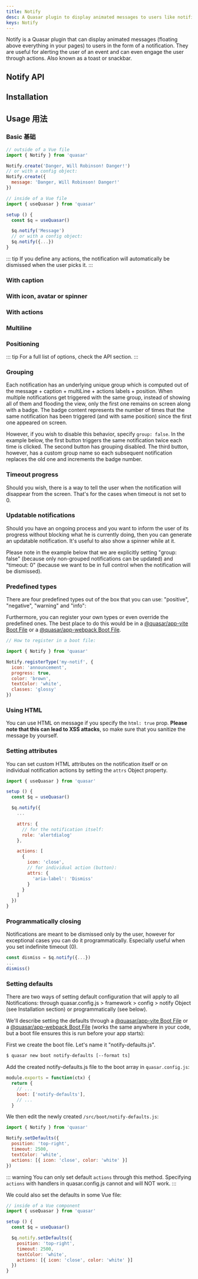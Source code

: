 ```yaml
---
title: Notify
desc: A Quasar plugin to display animated messages to users like notifications, toasts and snackbars.
keys: Notify
---
```

Notify is a Quasar plugin that can display animated messages (floating above everything in your pages) to users in the form of a notification. They are useful for alerting the user of an event and can even engage the user through actions. Also known as a toast or snackbar.

## Notify API

<doc-api file="Notify" />

## Installation

<doc-installation plugins="Notify" config="notify" />

## Usage 用法

### Basic 基础

```js
// outside of a Vue file
import { Notify } from 'quasar'

Notify.create('Danger, Will Robinson! Danger!')
// or with a config object:
Notify.create({
  message: 'Danger, Will Robinson! Danger!'
})

// inside of a Vue file
import { useQuasar } from 'quasar'

setup () {
  const $q = useQuasar()

  $q.notify('Message')
  // or with a config object:
  $q.notify({...})
}
```

<doc-example title="Basic" file="Notify/Basic" />

::: tip
If you define any actions, the notification will automatically be dismissed when the user picks it.
:::

### With caption

<doc-example title="Caption" file="Notify/Caption" />

### With icon, avatar or spinner

<doc-example title="With icon" file="Notify/Icon" />

<doc-example title="With avatar" file="Notify/Avatar" />

<doc-example title="With spinner" file="Notify/Spinner" />

### With actions

<doc-example title="With actions" file="Notify/Actions" />

### Multiline

<doc-example title="Multiline" file="Notify/Multiline" />

### Positioning

<doc-example title="Positioning & different options" file="Notify/Positioning" />

::: tip
For a full list of options, check the API section.
:::

### Grouping

Each notification has an underlying unique group which is computed out of the message + caption + multiLine + actions labels + position. When multiple notifications get triggered with the same group, instead of showing all of them and flooding the view, only the first one remains on screen along with a badge. The badge content represents the number of times that the same notification has been triggered (and with same position) since the first one appeared on screen.

However, if you wish to disable this behavior, specify `group: false`. In the example below, the first button triggers the same notification twice each time is clicked. The second button has grouping disabled. The third button, however, has a custom group name so each subsequent notification replaces the old one and increments the badge number.

<doc-example title="Grouping" file="Notify/Grouping" />

<doc-example title="Custom badge" file="Notify/GroupingCustomBadge" />

### Timeout progress

Should you wish, there is a way to tell the user when the notification will disappear from the screen. That's for the cases when timeout is not set to 0.

<doc-example title="Timeout progress" file="Notify/TimeoutProgress" />

### Updatable notifications

Should you have an ongoing process and you want to inform the user of its progress without blocking what he is currently doing, then you can generate an updatable notification. It's useful to also show a spinner while at it.

Please note in the example below that we are explicitly setting "group: false" (because only non-grouped notifications can be updated) and "timeout: 0" (because we want to be in full control when the notification will be dismissed).

<doc-example title="Updatable" file="Notify/Updatable" />

### Predefined types

There are four predefined types out of the box that you can use: "positive", "negative", "warning" and "info":

<doc-example title="Out of the box types" file="Notify/PredefinedTypesDefault" />

Furthermore, you can register your own types or even override the predefined ones. The best place to do this would be in a [@quasar/app-vite Boot File](/quasar-cli-vite/boot-files) or a [@quasar/app-webpack Boot File](/quasar-cli-webpack/boot-files).

<doc-example title="Custom type" file="Notify/PredefinedTypesCustom" />

```js
// How to register in a boot file:

import { Notify } from 'quasar'

Notify.registerType('my-notif', {
  icon: 'announcement',
  progress: true,
  color: 'brown',
  textColor: 'white',
  classes: 'glossy'
})
```

### Using HTML
You can use HTML on message if you specify the `html: true` prop. **Please note that this can lead to XSS attacks**, so make sure that you sanitize the message by yourself.

<doc-example title="Unsafe HTML message" file="Notify/UnsafeHtml" />

### Setting attributes
You can set custom HTML attributes on the notification itself or on individual notification actions by setting the `attrs` Object property.

```js
import { useQuasar } from 'quasar'

setup () {
  const $q = useQuasar()

  $q.notify({
    ...

    attrs: {
      // for the notification itself:
      role: 'alertdialog'
    },

    actions: [
      {
        icon: 'close',
        // for individual action (button):
        attrs: {
          'aria-label': 'Dismiss'
        }
      }
    ]
  })
}
```

### Programmatically closing
Notifications are meant to be dismissed only by the user, however for exceptional cases you can do it programmatically. Especially useful when you set indefinite timeout (0).

```js
const dismiss = $q.notify({...})
...
dismiss()
```

### Setting defaults
There are two ways of setting default configuration that will apply to all Notifications: through quasar.config.js > framework > config > notify Object (see Installation section) or programmatically (see below).

We'll describe setting the defaults through a [@quasar/app-vite Boot File](/quasar-cli-vite/boot-files) or a [@quasar/app-webpack Boot File](/quasar-cli-webpack/boot-files) (works the same anywhere in your code, but a boot file ensures this is run before your app starts):

First we create the boot file. Let's name it "notify-defaults.js".

```bash
$ quasar new boot notify-defaults [--format ts]
```

Add the created notify-defaults.js file to the boot array in `quasar.config.js`:

```js
module.exports = function(ctx) {
  return {
    // ...
    boot: ['notify-defaults'],
    // ...
  }
```

We then edit the newly created `/src/boot/notify-defaults.js`:

```js
import { Notify } from 'quasar'

Notify.setDefaults({
  position: 'top-right',
  timeout: 2500,
  textColor: 'white',
  actions: [{ icon: 'close', color: 'white' }]
})
```

::: warning
You can only set default `actions` through this method. Specifying `actions` with handlers in quasar.config.js cannot and will NOT work.
:::

We could also set the defaults in some Vue file:

```js
// inside of a Vue component
import { useQuasar } from 'quasar'

setup () {
  const $q = useQuasar()

  $q.notify.setDefaults({
    position: 'top-right',
    timeout: 2500,
    textColor: 'white',
    actions: [{ icon: 'close', color: 'white' }]
  })
}
```
